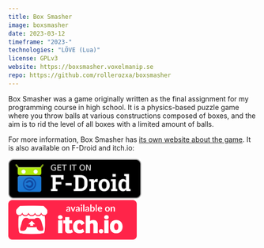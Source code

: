 ```yaml
---
title: Box Smasher
image: boxsmasher
date: 2023-03-12
timeframe: "2023-"
technologies: "LÖVE (Lua)"
license: GPLv3
website: https://boxsmasher.voxelmanip.se
repo: https://github.com/rollerozxa/boxsmasher
---
```


Box Smasher was a game originally written as the final assignment for my programming course in high school. It is a physics-based puzzle game where you throw balls at various constructions composed of boxes, and the aim is to rid the level of all boxes with a limited amount of balls.

<!--more-->

For more information, Box Smasher has [its own website about the game](https://boxsmasher.voxelmanip.se/). It is also available on F-Droid and itch.io:

<a href="https://f-droid.org/packages/se.voxelmanip.boxsmasher/">
	<img src="/assets/buttons/fdroid.webp" alt="Get it on F-Droid" style="height:80px"></a>
<span>&nbsp;&nbsp;</span>
<a href="https://rollerozxa.itch.io/box-smasher">
	<img src="/assets/buttons/itch.svg" alt="Available on itch.io" style="height:80px"></a>

